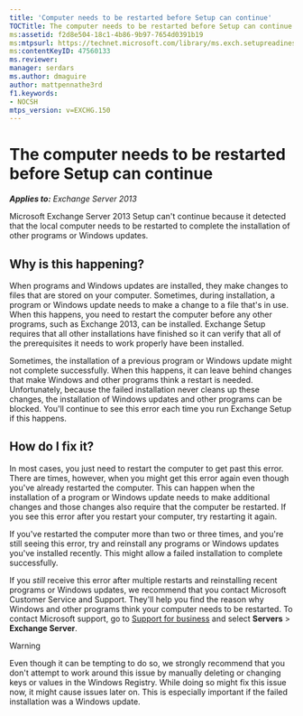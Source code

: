 ```yaml
---
title: 'Computer needs to be restarted before Setup can continue'
TOCTitle: The computer needs to be restarted before Setup can continue
ms:assetid: f2d8e504-18c1-4b86-9b97-7654d0391b19
ms:mtpsurl: https://technet.microsoft.com/library/ms.exch.setupreadiness.pendingrebootwindowscomponents(v=EXCHG.150)
ms:contentKeyID: 47560133
ms.reviewer: 
manager: serdars
ms.author: dmaguire
author: mattpennathe3rd
f1.keywords:
- NOCSH
mtps_version: v=EXCHG.150
---
```


# The computer needs to be restarted before Setup can continue

_**Applies to:** Exchange Server 2013_

Microsoft Exchange Server 2013 Setup can't continue because it detected that the local computer needs to be restarted to complete the installation of other programs or Windows updates.

## Why is this happening?

When programs and Windows updates are installed, they make changes to files that are stored on your computer. Sometimes, during installation, a program or Windows update needs to make a change to a file that's in use. When this happens, you need to restart the computer before any other programs, such as Exchange 2013, can be installed. Exchange Setup requires that all other installations have finished so it can verify that all of the prerequisites it needs to work properly have been installed.

Sometimes, the installation of a previous program or Windows update might not complete successfully. When this happens, it can leave behind changes that make Windows and other programs think a restart is needed. Unfortunately, because the failed installation never cleans up these changes, the installation of Windows updates and other programs can be blocked. You'll continue to see this error each time you run Exchange Setup if this happens.

## How do I fix it?

In most cases, you just need to restart the computer to get past this error. There are times, however, when you might get this error again even though you've already restarted the computer. This can happen when the installation of a program or Windows update needs to make additional changes and those changes also require that the computer be restarted. If you see this error after you restart your computer, try restarting it again.

If you've restarted the computer more than two or three times, and you're still seeing this error, try and reinstall any programs or Windows updates you've installed recently. This might allow a failed installation to complete successfully.

If you *still* receive this error after multiple restarts and reinstalling recent programs or Windows updates, we recommend that you contact Microsoft Customer Service and Support. They'll help you find the reason why Windows and other programs think your computer needs to be restarted. To contact Microsoft support, go to [Support for business](https://support.microsoft.com/supportforbusiness/productselection) and select **Servers** \> **Exchange Server**.

> [!WARNING]
> Even though it can be tempting to do so, we strongly recommend that you don't attempt to work around this issue by manually deleting or changing keys or values in the Windows Registry. While doing so might fix this issue now, it might cause issues later on. This is especially important if the failed installation was a Windows update.
